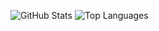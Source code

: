 ![GitHub Stats](https://github-readme-stats.vercel.app/api?username=ucan-lab&count_private=true&show_icons=true&theme=monokai)
![Top Languages](https://github-readme-stats.vercel.app/api/top-langs/?username=ucan-lab&layout=compact&theme=monokai)
